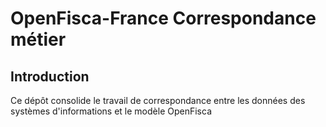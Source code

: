# OpenFisca-France Correspondance métier

## Introduction

Ce dépôt consolide le travail de correspondance entre les données des systèmes d'informations et le modèle OpenFisca
